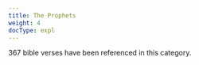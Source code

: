 ```yaml
---
title: The Prophets
weight: 4
docType: expl
---
```


367 bible verses have been referenced in this category.
